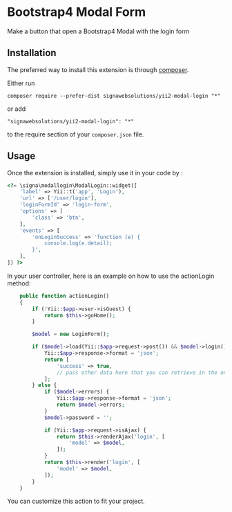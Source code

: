 Bootstrap4 Modal Form
=====================
Make a button that open a Bootstrap4 Modal with the login form

Installation
------------

The preferred way to install this extension is through [composer](http://getcomposer.org/download/).

Either run

```
composer require --prefer-dist signawebsolutions/yii2-modal-login "*"
```

or add

```
"signawebsolutions/yii2-modal-login": "*"
```

to the require section of your `composer.json` file.


Usage
-----

Once the extension is installed, simply use it in your code by  :

```php
<?= \signa\modallogin\ModalLogin::widget([
    'label' => Yii::t('app', 'Login'),
    'url' => ['/user/login'],
    'loginFormId' => 'login-form',
    'options' => [
        'class' => 'btn',
    ],
    'events' => [
        'onLoginSuccess' => 'function (e) {
            console.log(e.detail);
        }',
    ],
]) ?>
```

In your user controller, here is an example on how to use the actionLogin method:

```php
    public function actionLogin()
    {
        if (!Yii::$app->user->isGuest) {
            return $this->goHome();
        }

        $model = new LoginForm();

        if ($model->load(Yii::$app->request->post()) && $model->login()) {
            Yii::$app->response->format = 'json';
            return [
            	'success' => true,
            	// pass other data here that you can retrieve in the onLoginSuccess
            ];
        } else {
            if ($model->errors) {
                Yii::$app->response->format = 'json';
                return $model->errors;
            }
            $model->password = '';

            if (Yii::$app->request->isAjax) {
                return $this->renderAjax('login', [
                    'model' => $model,
                ]);
            }
            return $this->render('login', [
                'model' => $model,
            ]);
        }
    }
```

You can customize this action to fit your project.